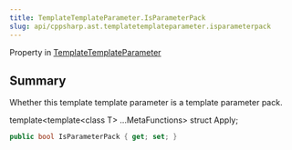 ```yaml
---
title: TemplateTemplateParameter.IsParameterPack
slug: api/cppsharp.ast.templatetemplateparameter.isparameterpack
---
```

Property in [TemplateTemplateParameter](/api/cppsharp/ast/templatetemplateparameter)

## Summary


Whether this template template parameter is a template parameter pack.
<p>template&lt;template&lt;class T&gt; ...MetaFunctions&gt; struct Apply;</p>

```csharp
public bool IsParameterPack { get; set; }
```

